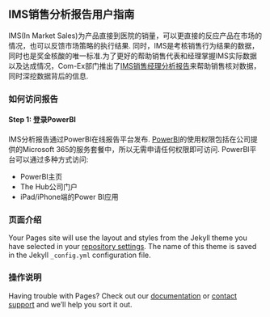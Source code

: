 ## IMS销售分析报告用户指南

IMS(In Market Sales)为产品直接到医院的销量，可以更直接的反应产品在市场的情况，也可以反馈市场策略的执行结果. 同时，IMS是考核销售行为结果的数据，同时也是奖金核酸的唯一标准.为了更好的帮助销售代表和经理掌握IMS实际数据以及达成情况，Com-Ex部门推出了[IMS销售经理分析报告](https://app.powerbi.com/Redirect?action=OpenReport&appId=ce37b19a-4f71-47f2-ab32-1a725e3f3505&reportObjectId=24608c01-62bc-466f-bc6d-3af32ea833ed&ctid=4d3f6608-ec8c-4b1f-9484-274a4b699efb)来帮助销售核对数据，同时深挖数据背后的信息.

### 如何访问报告

#### Step 1: 登录PowerBI

IMS分析报告通过PowerBI在线报告平台发布. [PowerBI](https://app.powerbi.com/home)的使用权限包括在公司提供的Microsoft 365的服务套餐中，所以无需申请任何权限即可访问. PowerBI平台可以通过多种方式访问:
- PowerBI主页
- The Hub公司门户
- iPad/iPhone端的Power BI应用


### 页面介绍
Your Pages site will use the layout and styles from the Jekyll theme you have selected in your [repository settings](https://github.com/hathaaaway/IMS-Deep-Dive/settings/pages). The name of this theme is saved in the Jekyll `_config.yml` configuration file.

### 操作说明

Having trouble with Pages? Check out our [documentation](https://docs.github.com/categories/github-pages-basics/) or [contact support](https://support.github.com/contact) and we’ll help you sort it out.
